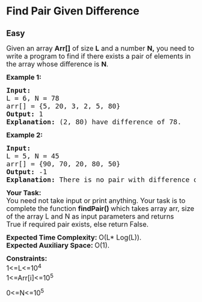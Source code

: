# Find Pair Given Difference
## Easy 
<div class="problem-statement" style="user-select: auto;">
                <p style="user-select: auto;"></p><p style="user-select: auto;"><span style="font-size: 18px; user-select: auto;">Given an array <strong style="user-select: auto;">Arr[]</strong> of size <strong style="user-select: auto;">L</strong> and a number <strong style="user-select: auto;">N,</strong>&nbsp;you need to write a program to find if there exists a pair of elements in the array whose difference is <strong style="user-select: auto;">N</strong>.</span></p>

<p style="user-select: auto;"><span style="font-size: 18px; user-select: auto;"><strong style="user-select: auto;">Example 1:</strong></span></p>

<pre style="position: relative; user-select: auto;"><span style="font-size: 18px; user-select: auto;"><strong style="user-select: auto;">Input:
</strong>L = 6, N = 78
arr[] = {5, 20, 3, 2, 5, 80}<strong style="user-select: auto;">
Output: </strong>1
<strong style="user-select: auto;">Explanation: </strong>(2, 80) have difference of 78.</span><div class="open_grepper_editor" title="Edit &amp; Save To Grepper" style="user-select: auto;"></div></pre>

<p style="user-select: auto;"><span style="font-size: 18px; user-select: auto;"><strong style="user-select: auto;">Example 2:</strong></span></p>

<pre style="position: relative; user-select: auto;"><span style="font-size: 18px; user-select: auto;"><strong style="user-select: auto;">Input:
</strong>L = 5, N = 45
arr[] = {90, 70, 20, 80, 50}
<strong style="user-select: auto;">Output: </strong>-1
<strong style="user-select: auto;">Explanation: </strong>There is no pair with difference of 45.</span><div class="open_grepper_editor" title="Edit &amp; Save To Grepper" style="user-select: auto;"></div></pre>

<p style="user-select: auto;"><span style="font-size: 18px; user-select: auto;"><strong style="user-select: auto;">Your&nbsp;Task:</strong><br style="user-select: auto;">
You need not take input or print anything. Your task is to complete the function&nbsp;<strong style="user-select: auto;">findPair()&nbsp;</strong>which takes array arr, size of the array L and N as input parameters&nbsp;and returns True&nbsp;if required pair exists,&nbsp;else return False. </span></p>

<p style="user-select: auto;"><span style="font-size: 18px; user-select: auto;"><strong style="user-select: auto;">Expected Time Complexity:&nbsp;</strong>O(L* Log(L)).<br style="user-select: auto;">
<strong style="user-select: auto;">Expected Auxiliary Space:&nbsp;</strong>O(1).</span></p>

<p style="user-select: auto;"><span style="font-size: 18px; user-select: auto;"><strong style="user-select: auto;">Constraints:</strong><br style="user-select: auto;">
1&lt;=L&lt;=10<sup style="user-select: auto;">4&nbsp;</sup><br style="user-select: auto;">
1&lt;=Arr[i]&lt;=10<sup style="user-select: auto;">5&nbsp;</sup></span></p>

<p style="user-select: auto;"><span style="font-size: 18px; user-select: auto;">0&lt;=N&lt;=10<sup style="user-select: auto;">5</sup></span></p>
 <p style="user-select: auto;"></p>
            </div>
